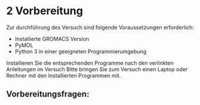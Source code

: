 # 2 Vorbereitung

Zur durchführung des Versuch sind folgende Voraussetzungen erforderlich:
- Installierte GROMACS Version 
- PyMOL 
- Python 3 in einer geeigneten Programmierumgebung

Installieren Sie die entsprechenden Programme nach den verlinkten Anleitungen im Versuch 
Bitte bringen Sie zum Versuch einen Laptop oder Rechner mit den Installierten Programmen mit. 

## Vorbereitungsfragen: 

